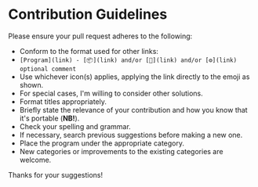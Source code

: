  
# Contribution Guidelines

Please ensure your pull request adheres to the following:

* Conform to the format used for other links:
* `[Program](link) - [📦](link) and/or [💾](link) and/or [⚙](link) optional comment`
* Use whichever icon(s) applies, applying the link directly to the emoji as shown.
* For special cases, I'm willing to consider other solutions.
* Format titles appropriately.
* Briefly state the relevance of your contribution and how you know that it's portable (**NB!**).
* Check your spelling and grammar.
* If necessary, search previous suggestions before making a new one.
* Place the program under the appropriate category.
* New categories or improvements to the existing categories are welcome.

Thanks for your suggestions!

